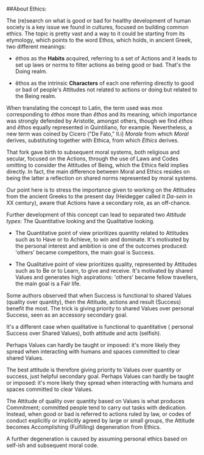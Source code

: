 ##About Ethics:

The (re)search on what is good or bad for healthy development of human society is a key issue we found in cultures, focused on building common ethics. The topic is pretty vast and a way to it could be starting from its etymology, which points to the word Ethos, which holds, in ancient Greek, two different meanings:

* éthos as the **Habits** acquired, referring to a set of Actions and it leads to set up laws or norms to filter actions as being good or bad. That's the Doing realm.

* êthos as the intrinsic **Characters** of each one referring directly to good or bad of people's Attitudes not related to actions or doing but related to the Being realm. 

When translating the concept to Latin, the term used was *mos* corresponding to *éthos* more than *êthos* and its meaning, which importance was strongly defended by Aristotle, amongst others, though we find *éthos* and *êthos* equally represented in Quintiliano, for example. Nevertheless, a new term was coined by Cicero ("De Fato," II.i) *Morale* from which *Moral* derives, substituting together with Ethica, from which *Ethics* derives.
 
That fork gave birth to subsequent moral systems, both religious and secular, focused on the Actions, through the use of Laws and Codes omitting to consider the Attitudes of Being, which the Ethics field implies directly. In fact, the main difference between Moral and Ethics resides on being the latter a reflection on shared norms represented by moral systems.   

Our point here is to stress the importance given to working on the Attitudes from the ancient Greeks to the present day (Heidegger called it *Da-sein* in XX century), aware that Actions have a secondary role, as an off-chance.

Further development of this concept can lead to separated two *Attitude types*: The Quantitative looking and the Qualitative looking.

* The Quantitative point of view prioritizes quantity related to Attitudes such as to Have or to Achieve, to win and dominate. It's motivated by the personal interest and ambition is one of the outcomes produced: 'others' became competitors,  the main goal is Success.

* The Qualitative point of view prioritizes quality, represented by Attitudes such as to Be or to Learn, to give and receive. It's motivated by shared Values and generates high aspirations: 'others' became fellow travellers, the main goal is a Fair life.

Some authors observed that when Success is functional to shared Values (quality over quantity), then the Attitude,  actions and result (Success) benefit the most. The trick is giving priority to shared Values over personal Success, seen as an accessory secondary goal. 

It's a different case when qualitative is functional to quantitative  ( personal Success over  Shared Values), both attitude and acts (selfish).

Perhaps Values can hardly be taught or imposed: it's more likely they spread when interacting with humans and spaces committed to clear shared Values.

The best attitude is therefore giving priority to Values over quantity or success, just helpful secondary goal. Perhaps Values can hardly be taught or imposed: it's more likely they spread when interacting with humans and spaces committed to clear Values.

The Attitude of quality over quantity based on Values is what produces Commitment; committed people tend to carry out tasks with dedication. Instead, when good or bad is referred to actions ruled by law, or codes of conduct explicitly or implicitly agreed by large or small groups, the Attitude becomes Accomplishing (Fulfilling) degeneration from Ethics.

A further degeneration is caused by assuming personal ethics based on self-ish and subsequent moral code. 


